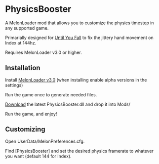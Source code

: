 # PhysicsBooster
A MelonLoader mod that allows you to customize the physics timestep in any supported game. 

Primarially designed for [Until You Fall](https://store.steampowered.com/app/858260/Until_You_Fall/) to fix the jittery hand movement on Index at 144hz.


Requires MelonLoader v3.0 or higher.

## Installation

Install [MelonLoader v3.0](https://melonwiki.xyz/#/README)
(when installing enable alpha versions in the settings)

Run the game once to generate needed files.

[Download](https://github.com/CircuitLord/PhysicsBooster/releases/latest) the latest PhysicsBooster.dll and drop it into Mods/

Run the game, and enjoy!

## Customizing

Open UserData/MelonPreferences.cfg.

Find [PhysicsBooster] and set the desired physics framerate to whatever you want (default 144 for Index).

